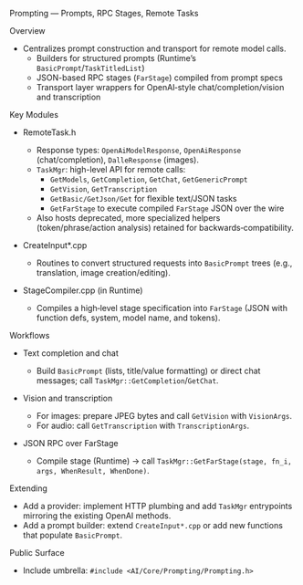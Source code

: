 Prompting — Prompts, RPC Stages, Remote Tasks

Overview

- Centralizes prompt construction and transport for remote model calls.
  - Builders for structured prompts (Runtime’s `BasicPrompt`/`TaskTitledList`)
  - JSON-based RPC stages (`FarStage`) compiled from prompt specs
  - Transport layer wrappers for OpenAI‑style chat/completion/vision and transcription

Key Modules

- RemoteTask.h
  - Response types: `OpenAiModelResponse`, `OpenAiResponse` (chat/completion), `DalleResponse` (images).
  - `TaskMgr`: high-level API for remote calls:
    - `GetModels`, `GetCompletion`, `GetChat`, `GetGenericPrompt`
    - `GetVision`, `GetTranscription`
    - `GetBasic/GetJson/Get` for flexible text/JSON tasks
    - `GetFarStage` to execute compiled `FarStage` JSON over the wire
  - Also hosts deprecated, more specialized helpers (token/phrase/action analysis) retained for backwards‑compatibility.

- CreateInput*.cpp
  - Routines to convert structured requests into `BasicPrompt` trees (e.g., translation, image creation/editing).

- StageCompiler.cpp (in Runtime)
  - Compiles a high‑level stage specification into `FarStage` (JSON with function defs, system, model name, and tokens).

Workflows

- Text completion and chat
  - Build `BasicPrompt` (lists, title/value formatting) or direct chat messages; call `TaskMgr::GetCompletion`/`GetChat`.

- Vision and transcription
  - For images: prepare JPEG bytes and call `GetVision` with `VisionArgs`.
  - For audio: call `GetTranscription` with `TranscriptionArgs`.

- JSON RPC over FarStage
  - Compile stage (Runtime) → call `TaskMgr::GetFarStage(stage, fn_i, args, WhenResult, WhenDone)`.

Extending

- Add a provider: implement HTTP plumbing and add `TaskMgr` entrypoints mirroring the existing OpenAI methods.
- Add a prompt builder: extend `CreateInput*.cpp` or add new functions that populate `BasicPrompt`.

Public Surface

- Include umbrella: `#include <AI/Core/Prompting/Prompting.h>`
